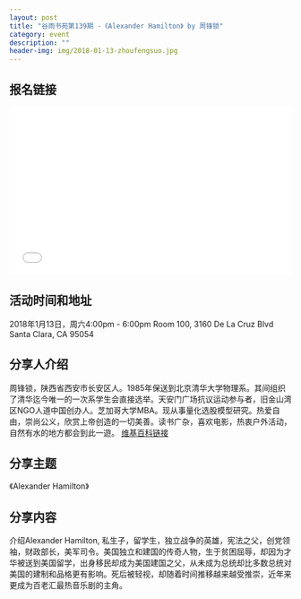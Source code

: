 ```yaml
---
layout: post
title: "谷雨书苑第139期 -《Alexander Hamilton》 by 周锋锁"
category: event
description: ""
header-img: img/2018-01-13-zhoufengsuo.jpg
---
```


## 报名链接
<div style="width:100%; text-align:left;" ><iframe src="//eventbrite.com/tickets-external?eid=41990725390&ref=etckt" frameborder="0" height="300" width="100%" vspace="0" hspace="0" marginheight="5" marginwidth="5" scrolling="auto" allowtransparency="true"></iframe></div>

## 活动时间和地址
2018年1月13日，周六4:00pm - 6:00pm
Room 100, 3160 De La Cruz Blvd Santa Clara, CA 95054

## 分享人介绍
周锋锁，陕西省西安市长安区人。1985年保送到北京清华大学物理系。其间组织了清华迄今唯一的一次系学生会直接选举。天安门广场抗议运动参与者，旧金山湾区NGO人道中国创办人。芝加哥大学MBA。现从事量化选股模型研究。热爱自由，崇尚公义，欣赏上帝创造的一切美善。读书广杂，喜欢电影，热衷户外活动，自然有水的地方都会到此一遊。 
[维基百科链接](https://zh.wikipedia.org/wiki/%E5%91%A8%E9%94%8B%E9%94%81)

## 分享主题
《Alexander Hamilton》


## 分享内容 

介绍Alexander Hamilton, 私生子，留学生，独立战争的英雄，宪法之父，创党领袖，财政部长，美军司令。美国独立和建国的传奇人物，生于贫困屈辱，却因为才华被送到美国留学，出身移民却成为美国建国之父，从未成为总统却比多数总统对美国的建制和品格更有影响。死后被轻视，却随着时间推移越来越受推崇，近年来更成为百老汇最热音乐剧的主角。
